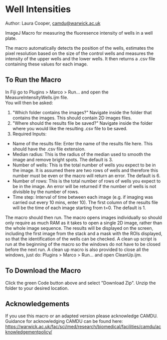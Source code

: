 # Well Intensities
Author: Laura Cooper, camdu@warwick.ac.uk

ImageJ Macro for measuring the fluoresence intensity of wells in a well plate.

The macro automatically detects the position of the wells, estimates the pixel resolution based on the size of the control wells and measures the intensity of the upper wells and the lower wells. It then returns a .csv file containing these values for each image.

## To Run the Macro
In Fiji go to Plugins > Marco > Run... and open the MeasureIntensityWells.ijm file.\
You will then be asked:
1) "Which folder contains the images?" Navigate inside the folder that contains the images. This should contain 2D images files.
2) "Where should the results file be saved?" Navigate inside the folder where you would like the resulting .csv file to be saved.
3) Required Inputs: 
  - Name of the results file: Enter the name of the results file here. This should have the .csv file extension.
  - Median radius: This is the radius of the median used to smooth the image and remove bright spots. The default is 3.
  - Number of wells: This is the total number of wells you expect to be in the image. It is assumed there are two rows of wells and therefore this number must be even or the macro will return an error. The default is 6.
  - Number of rows: This is the total number of rows of wells you expect to be in the image. An error will be returned if the number of wells is not divisible by the number of rows.
  - Time step: Interval of time between each image (e.g. if imaging was carried out every 10 mins, enter 10). The first column of the results file will be the time of each image starting from t=0. The default is 1.
  
The macro should then run. The macro opens images individually so should only require as much RAM as it takes to open a single 2D image, rather than the whole image sequence. The results will be displayed on the screen, including the first image from the stack and a mask with the ROIs displayed, so that the identification of the wells can be checked. A clean up script is run at the beginning of the macro so the windows do not have to be closed before the next run. A clean up macro is also provided to close all the windows, just do: Plugins > Marco > Run... and open CleanUp.ijm.

## To Download the Macro
Click the green Code button above and select "Download Zip". Unzip the folder to your desired location.


## Acknowledgements
If you use this macro or an adapted version please acknowledge CAMDU. Guidance for acknowledging CAMDU can be found here:
https://warwick.ac.uk/fac/sci/med/research/biomedical/facilities/camdu/acknowledgementpolicy/

